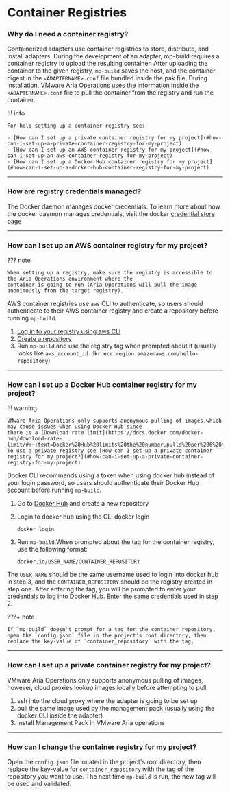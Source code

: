 # Container Registries

### Why do I need a container registry?

Containerized adapters use container registries to store, distribute, and install adapters. During the development of an
adapter, mp-build requires a container registry to upload the resulting container. After uploading the container to the
given registry, `mp-build` saves the host, and the container digest in the `<ADAPTERNAME>.conf` file bundled inside the
pak file. 
During installation, VMware Aria Operations uses the information inside the `<ADAPTERNAME>.conf` file to pull the
container from the registry and run the container.

!!! info

    For help setting up a container registry see:

    - [How can I set up a private container registry for my project](#how-can-i-set-up-a-private-container-registry-for-my-project)
    - [How can I set up an AWS container registry for my project](#how-can-i-set-up-an-aws-container-registry-for-my-project)
    - [How can I set up a Docker Hub container registry for my project](#how-can-i-set-up-a-docker-hub-container-registry-for-my-project)

---

### How are registry credentials managed?

The Docker daemon manages docker credentials. To learn more about how the docker daemon manages credentials,
visit the docker [credential store page](https://docs.docker.com/engine/reference/commandline/login/#credentials-store)

---

### How can I set up an AWS container registry for my project?

??? note

    When setting up a registry, make sure the registry is accessible to the Aria Operations environment where the 
    container is going to run (Aria Operations will pull the image anonimously from the target registry).

AWS container registries use `aws` CLI to authenticate, so users should authenticate to their AWS container registry and
create a repository before running `mp-build`.

1. [Log in to your registry using aws CLI](https://docs.aws.amazon.com/AmazonECR/latest/userguide/getting-started-cli.html#cli-authenticate-registry)
2. [Create a repository](https://docs.aws.amazon.com/AmazonECR/latest/userguide/getting-started-cli.html#cli-create-repository:~:text=your%20default%20registry-,Step%203%3A%20Create%20a%20repository,-Step%204%3A%20Push)
3. Run `mp-build` and use the registry tag when prompted about it (usually looks
   like `aws_account_id.dkr.ecr.region.amazonaws.com/hello-repository`)

---

### How can I set up a Docker Hub container registry for my project?

!!! warning

    VMware Aria Operations only supports anonymous pulling of images,which may cause issues when using Docker Hub since
    there is a [Download rate limit](https://docs.docker.com/docker-hub/download-rate-limit/#:~:text=Docker%20Hub%20limits%20the%20number,pulls%20per%206%20hour%20period). To use a private registry see [How can I set up a private container registry for my project?](#how-can-i-set-up-a-private-container-registry-for-my-project)

Docker CLI recommends using a token when using docker hub instead of your login password, so users should authenticate
their Docker Hub account before running `mp-build`.

1. Go to [Docker Hub](https://hub.docker.com/repository/create?) and create a new repository
2. Login to docker hub using the CLI docker login

    ```{ .shell .copy}
    docker login
    ```

3. Run `mp-build`.When prompted about the tag for the container registry, use the following format:

    ``` {.shell .copy}
    docker.io/USER_NAME/CONTAINER_REPOSITORY
    ```

The `USER_NAME` should be the same username used to login into docker hub in step 3, and the `CONTAINER_REPOSITORY`
should be the registry created in step one.
After entering the tag, you will be prompted to enter your credentials to log into Docker Hub. Enter the same
credentials used in step 2.

???+ note

    If `mp-build` doesn't prompt for a tag for the container repository, open the `config.json` file in the project's root directory, then replace the key-value of `container_repository` with the tag.

---

### How can I set up a private container registry for my project?

VMware Aria Operations only supports anonymous pulling of images, however, cloud proxies lookup images locally before
attempting to pull.

1. ssh into the cloud proxy where the adapter is going to be set up
2. pull the same image used by the management pack (usually using the docker CLI inside the adapter)
3. Install Management Pack in VMware Aria operations

---

### How can I change the container registry for my project?

Open the `config.json` file located in the project's root directory, then replace the key-value
for `container_repository` with the tag of the
repository you want to use. The next time `mp-build` is run, the new tag will be used and validated.

